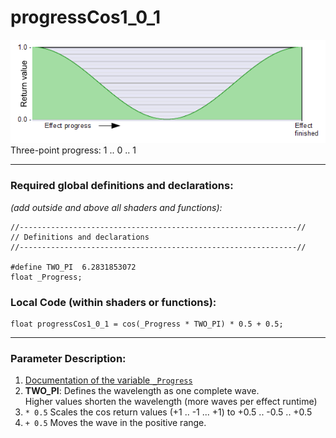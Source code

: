 # progressCos1_0_1  
![](images/progressCos1_0_1.png)  
Three-point progress: 1 .. 0 .. 1  
  
---

### Required global definitions and declarations:
*(add outside and above all shaders and functions):*  

```` Code
//--------------------------------------------------------------//
// Definitions and declarations
//--------------------------------------------------------------//

#define TWO_PI  6.2831853072
float _Progress;
````  
  
### Local Code (within shaders or functions):  
```` Code
float progressCos1_0_1 = cos(_Progress * TWO_PI) * 0.5 + 0.5;
````
  
---
  
### Parameter Description:
1. [Documentation of the variable `_Progress`](_Progress.md)  
2. **TWO_PI**: Defines the wavelength as one complete wave.  
   Higher values shorten the wavelength (more waves per effect runtime)  
 3. `* 0.5` Scales the cos return values (+1 .. -1 ... +1) to +0.5 .. -0.5 .. +0.5
 4. `+ 0.5` Moves the wave in the positive range.

